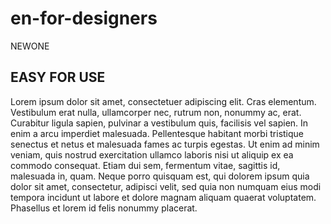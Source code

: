 # en-for-designers
NEWONE

## EASY FOR USE

Lorem ipsum dolor sit amet, consectetuer adipiscing elit. Cras elementum. Vestibulum erat nulla, ullamcorper nec, rutrum non, nonummy ac, erat. Curabitur ligula sapien, pulvinar a vestibulum quis, facilisis vel sapien. In enim a arcu imperdiet malesuada. Pellentesque habitant morbi tristique senectus et netus et malesuada fames ac turpis egestas. Ut enim ad minim veniam, quis nostrud exercitation ullamco laboris nisi ut aliquip ex ea commodo consequat. Etiam dui sem, fermentum vitae, sagittis id, malesuada in, quam. Neque porro quisquam est, qui dolorem ipsum quia dolor sit amet, consectetur, adipisci velit, sed quia non numquam eius modi tempora incidunt ut labore et dolore magnam aliquam quaerat voluptatem. Phasellus et lorem id felis nonummy placerat.
